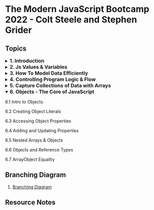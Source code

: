 # The Modern JavaScript Bootcamp 2022 - Colt Steele and Stephen Grider

## Topics

<details>
<summary>
<span style="font-size: 16px; font-weight: bold;">1. Introduction</span>
</summary>

1.1 How this course works

1.2 JS, ECMA, TC39 What Do They Mean

1.3 The Tools You Need

1.4 Customizing VSCode & Extensions

1.5 A Quick Note About MDN
</details>

<details>
<summary>
<span style="font-size: 16px; font-weight: bold;"> 2. Js Values & Variables </span>
</summary>

2.1 Goals & Primitives

2.2 Running Code in the JS Console

2.3 Introducing Numbers

2.4 NaN & Infinity

2.5 Numbers Quiz

2.6 Variables & Let

2.7 Unary Operators

2.8 Introducing Const

2.9 The Legacy of Var

2.10 Variables Quiz
</details>

<details>
<summary>
<span style="font-size: 16px; font-weight: bold;">3. How To Model Data Efficiently</span>
</summary>

3.1 Booleans Intro

3.2 Strings

3.3 String Indices

3.4 String Methods

3.5 More String Methods

3.6 Strings Quiz

3.7 String Escape Characters

3.8 String Template Literals

3.9 Null & undefined

3.10 The Math Object & Random

3.11 typeof operator

3.12 parseInt & parseFloat
</details>

<details>
<summary>
<span style="font-size: 16px; font-weight: bold;">4. Controlling Program Logic & Flow</span>
</summary>

4.1 Making Decisions in JS

4.2 Comparison Operators

4.3 Double Equals (==)

4.4 Triple Equals (===)

4.5 Running Code From a Script

4.6 If Statements

4.7 Else If

4.8 Else

4.9 Nesting Conditionals

4.10 Truthy & Falsy Values

4.11 Logical AND (&&)

4.12 Logical OR (||)

4.13 NOT Operator (!)

4.14 Operator Precedence

4.15 The Switch Statement

4.16 Ternary Operator
</details>

<details>
<summary>
<span style="font-size: 16px; font-weight: bold;">5. Capture Collections of Data with Arrays</span>
</summary>

5.1 Creating Arrays

5.2 Array Indices

5.3 Modifying Arrays

5.4 Push and Pop

5.5 Shift and Unshift

5.6 Concat

5.7 Includes and IndexOf

5.8 Reverse and Join

5.9 Slice

5.10 Splice

5.11 Sorting (Part 1)

5.12 Intro to Reference Types

5.13 Using Const with Arrays

5.14 Working with Nested Arrays
</details>

<details open>
<summary>
<span style="font-size: 16px; font-weight: bold;">6. Objects - The Core of JavaScript</span>
</summary>

6.1 Intro to Objects

6.2 Creating Object Literals

6.3 Accessing Object Properties

6.4 Adding and Updating Properties

6.5 Nested Arrays & Objects

6.6 Objects and Reference Types

6.7 ArrayObject Equality

</details>

## Branching Diagram

1. [Branching Diagram](https://app.diagrams.net/#G18_Q16Z5O_S9tZVGjFjClG8nCmuZb-920)

## Resource Notes
